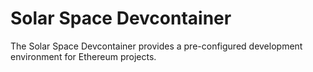 # Solar Space Devcontainer

The Solar Space Devcontainer provides a pre-configured development environment for
Ethereum projects.

